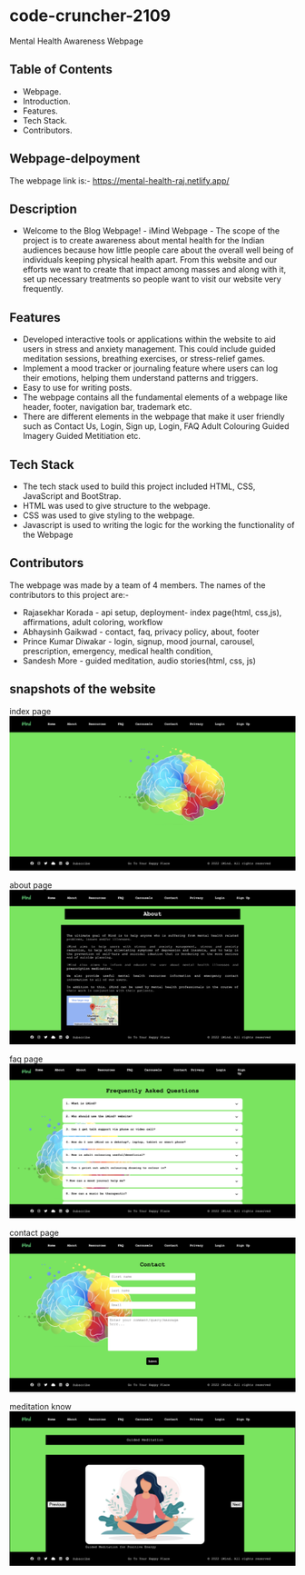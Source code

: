 # code-cruncher-2109

Mental Health Awareness Webpage

## Table of Contents

- Webpage.
- Introduction.
- Features.
- Tech Stack.
- Contributors.

## Webpage-delpoyment

The webpage link is:- 
https://mental-health-raj.netlify.app/
## Description

- Welcome to the Blog Webpage! - iMind Webpage - The scope of the project is to create awareness about mental health for the Indian audiences because how little people care about the overall well being of individuals keeping physical health apart. From this website and our efforts we want to create that impact among masses and along with it, set up necessary treatments so people want to visit our website very frequently.

## Features

- Developed interactive tools or applications within the website to aid users in stress and anxiety management. This could include guided meditation sessions, breathing exercises, or stress-relief games.
- Implement a mood tracker or journaling feature where users can log their emotions, helping them understand patterns and triggers.
- Easy to use for writing posts.
- The webpage contains all the fundamental elements of a webpage like header, footer, navigation bar, trademark etc.
- There are different elements in the webpage that make it user friendly such as Contact Us, Login, Sign up, Login, FAQ Adult Colouring Guided Imagery Guided Metitiation etc.

## Tech Stack

- The tech stack used to build this project included HTML, CSS, JavaScript and BootStrap.
- HTML was used to give structure to the webpage.
- CSS was used to give styling to the webpage.
- Javascript is used to writing the logic for the working the functionality of the Webpage

## Contributors

The webpage was made by a team of 4 members.
The names of the contributors to this project are:-

- Rajasekhar Korada - api setup, deployment- index page(html, css,js), affirmations, adult coloring, workflow
- Abhaysinh Gaikwad - contact, faq, privacy policy, about, footer
- Prince Kumar Diwakar - login, signup, mood journal, carousel, prescription, emergency, medical health condition, 
- Sandesh More - guided meditation, audio stories(html, css, js) 

## snapshots of the website
index page
![image-index](image1)

about page
![contact](image2)

faq page
![login](image3)

contact page
![audio](image4)

meditation know
![](image5)
